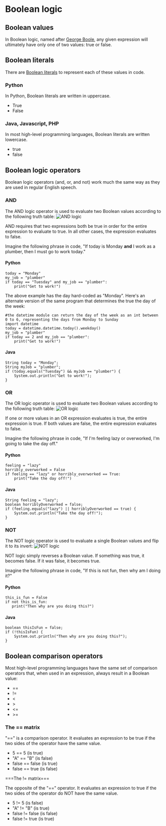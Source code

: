 # Boolean logic

## Boolean values

In Boolean logic, named after [George
Boole](wikipedia:George_Boole "wikilink"), any given expression will
ultimately have only one of two values: true or false.

## Boolean literals

There are [Boolean
literals](Variables,_literals,_and_expressions#Boolean_literals "wikilink")
to represent each of these values in code.

### Python

In Python, Boolean literals are written in uppercase.

- True
- False

### Java, Javascript, PHP

In most high-level programming languages, Boolean literals are written
lowercase.

- true
- false

## Boolean logic operators

Boolean logic operators (and, or, and not) work much the same way as
they are used in regular English speech.

### AND

The AND logic operator is used to evaluate two Boolean values according
to the following truth table:
![AND logic](./images/boolean-logic/And_logic_truth_table.png "fig:And_logic_truth_table.png")

AND requires that two expressions both be true in order for the entire
expression to evaluate to true. In all other cases, the expression
evaluates to false.

Imagine the following phrase in code, \"If today is Monday **and** I
work as a plumber, then I must go to work today.\"

#### Python

```
today = "Monday"
my_job = "plumber"
if today == "Tuesday" and my_job == "plumber":
    print("Get to work!")
```

The above example has the day hard-coded as \"Monday\". Here\'s an
alternate version of the same program that determines the true the day
of the week:

```
#the datetime module can return the day of the week as an int between 0 to 6, representing the days from Monday to Sunday
import datetime
today = datetime.datetime.today().weekday()
my_job = "plumber"
if today == 2 and my_job == "plumber":
    print("Get to work!")
```

#### Java

```
String today = "Monday";
String myJob = "plumber";
if (today.equals("Tuesday") && myJob == "plumber") {
    System.out.println("Get to work!");
}
```

### OR

The OR logic operator is used to evaluate two Boolean values according
to the following truth table:
![OR logic](./images/boolean-logic/Or_logic_truth_table.png "fig:Or_logic_truth_table.png")

If one or more values in an OR expression evaluates is true, the entire
expression is true. If both values are false, the entire expression
evaluates to false.

Imagine the following phrase in code, \"If I\'m feeling lazy or
overworked, I\'m going to take the day off.\"

#### Python

```
feeling = "lazy"
horribly_overworked = False
if feeling == "lazy" or horribly_overworked == True:
    print("Take the day off!")
```

#### Java

```
String feeling = "lazy";
boolean horriblyOverworked = false;
if (feeling.equals("lazy") || horriblyOverworked == true) {
    System.out.println("Take the day off!");
}
```

### NOT

The NOT logic operator is used to evaluate a single Boolean values and
flip it to its invert:
![NOT logic](./images/boolean-logic/Not_logic_truth_table.png "fig:Not_logic_truth_table.png")

NOT logic simply reverses a Boolean value. If something was true, it
becomes false. If it was false, it becomes true.

Imagine the following phrase in code, \"If this is not fun, then why am
I doing it?\"

#### Python

```
this_is_fun = False
if not this_is_fun:
   print("Then why are you doing this?")
```

#### Java

```
boolean thisIsFun = false;
if (!thisIsFun) {
    System.out.println("Then why are you doing this?");
}
```

## Boolean comparison operators

Most high-level programming languages have the same set of comparison
operators that, when used in an expression, always result in a Boolean
value:

- ==
- !=
- \<
- \>
- \<=
- \>=

### The == matrix

"==" is a comparison operator. It evaluates an expression to be true if
the two sides of the operator have the same value.

- 5 == 5 (is true)
- \"A\" == \"B\" (is false)
- false == false (is true)
- false == true (is false)

===The != matrix===

The opposite of the "==" operator. It evaluates an expression to true if
the two sides of the operator do NOT have the same value.

- 5 != 5 (is false)
- \"A\" != \"B\" (is true)
- false != false (is false)
- false != true (is true)

